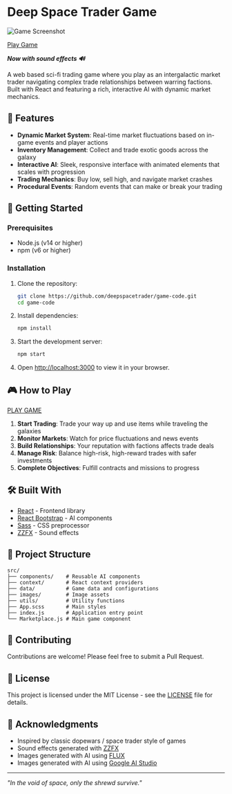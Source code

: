 # Deep Space Trader Game

![Game Screenshot](https://raw.githubusercontent.com/deepspacetrader/game-code/refs/heads/master/images/screen-shot.jpg)

[Play Game](https://deepspacetrader.github.io/)

**_Now with sound effects 🔊_**

A web based sci-fi trading game where you play as an intergalactic market trader navigating complex trade relationships between warring factions. Built with React and featuring a rich, interactive AI with dynamic market mechanics.

## 🌌 Features

-   **Dynamic Market System**: Real-time market fluctuations based on in-game events and player actions
-   **Inventory Management**: Collect and trade exotic goods across the galaxy
-   **Interactive AI**: Sleek, responsive interface with animated elements that scales with progression
-   **Trading Mechanics**: Buy low, sell high, and navigate market crashes
-   **Procedural Events**: Random events that can make or break your trading

## 🚀 Getting Started

### Prerequisites

-   Node.js (v14 or higher)
-   npm (v6 or higher)

### Installation

1. Clone the repository:

    ```bash
    git clone https://github.com/deepspacetrader/game-code.git
    cd game-code
    ```

2. Install dependencies:

    ```bash
    npm install
    ```

3. Start the development server:

    ```bash
    npm start
    ```

4. Open [http://localhost:3000](http://localhost:3000) to view it in your browser.

## 🎮 How to Play

[PLAY GAME](https://deepspacetrader.github.io)

1. **Start Trading**: Trade your way up and use items while traveling the galaxies
2. **Monitor Markets**: Watch for price fluctuations and news events
3. **Build Relationships**: Your reputation with factions affects trade deals
4. **Manage Risk**: Balance high-risk, high-reward trades with safer investments
5. **Complete Objectives**: Fulfill contracts and missions to progress

## 🛠 Built With

-   [React](https://reactjs.org/) - Frontend library
-   [React Bootstrap](https://react-bootstrap.github.io/) - AI components
-   [Sass](https://sass-lang.com/) - CSS preprocessor
-   [ZZFX](https://github.com/KilledByAPixel/ZZFX) - Sound effects

## 📂 Project Structure

```
src/
├── components/    # Reusable AI components
├── context/       # React context providers
├── data/          # Game data and configurations
├── images/        # Image assets
├── utils/         # Utility functions
├── App.scss       # Main styles
├── index.js       # Application entry point
└── Marketplace.js # Main game component
```

## 🤝 Contributing

Contributions are welcome! Please feel free to submit a Pull Request.

## 📝 License

This project is licensed under the MIT License - see the [LICENSE](LICENSE) file for details.

## 🙏 Acknowledgments

-   Inspired by classic dopewars / space trader style of games
-   Sound effects generated with [ZZFX](https://github.com/KilledByAPixel/ZZFX)
-   Images generated with AI using [FLUX](https://huggingface.co/spaces/black-forest-labs/FLUX.1-dev)
-   Images generated with AI using [Google AI Studio](https://aistudio.google.com/app/gallery)

---

_"In the void of space, only the shrewd survive."_
